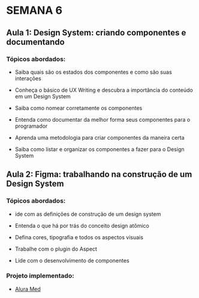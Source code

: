 # SEMANA 6

## Aula 1: Design System: criando componentes e documentando

### Tópicos abordados:

- Saiba quais são os estados dos componentes e como são suas interações

- Conheça o básico de UX Writing e descubra a importância do conteúdo em um Design System

- Saiba como nomear corretamente os componentes

- Entenda como documentar da melhor forma seus componentes para o programador

- Aprenda uma metodologia para criar componentes da maneira certa

- Saiba como listar e organizar os componentes a fazer para o Design System


## Aula 2: Figma: trabalhando na construção de um Design System

### Tópicos abordados:

- ide com as definições de construção de um design system

- Entenda o que há por trás do conceito design atômico

- Defina cores, tipografia e todos os aspectos visuais

- Trabalhe com o plugin do Aspect

- Lide com o desenvolvimento de componentes

### Projeto implementado:

- [Alura Med](https://www.figma.com/file/rstFL7mBPsK7HQ4btGXqRK/Fundamentos-do-design-system-(Community)?node-id=1-3409) 